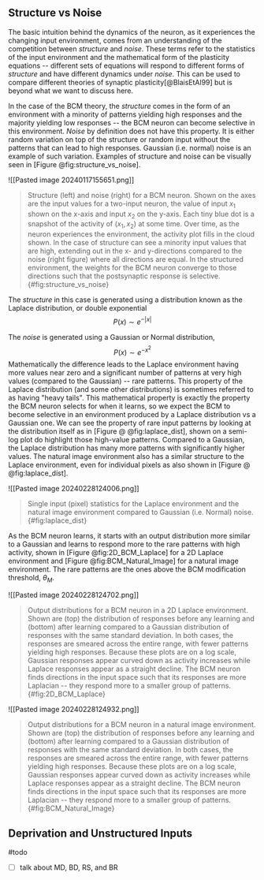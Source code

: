 ## Structure vs Noise

The basic intuition behind the dynamics of the neuron, as it experiences the changing input environment, comes from an understanding of the competition between *structure* and *noise*.  These terms refer to the statistics of the input environment and the mathematical form of the plasticity equations -- different sets of equations will respond to different forms of *structure* and have different dynamics under *noise*.  This can be used to compare different theories of synaptic plasticity[@BlaisEtAl99] but is beyond what we want to discuss here.

In the case of the BCM theory, the *structure* comes in the form of an environment with a minority of patterns yielding high responses and the majority yielding low responses -- the BCM neuron can become selective in this environment.  *Noise* by definition does not have this property.  It is either random variation on top of the structure or random input without the patterns that can lead to high responses.   Gaussian (i.e. normal) noise is an example of such variation.  Examples of structure and noise can be visually seen in [Figure @fig:structure_vs_noise].

![[Pasted image 20240117155651.png]]
> Structure (left) and noise (right) for a BCM neuron. Shown on the axes are the input values for a two-input neuron, the value of input $x_1$ shown on the x-axis and input $x_2$ on the y-axis.  Each tiny blue dot is a snapshot of the activity of $(x_1,x_2)$ at some time.  Over time, as the neuron experiences the environment, the activity plot fills in the cloud shown.  In the case of structure can see a minority input values that are high, extending out in the x- and y-directions compared to the noise (right figure) where all directions are equal.   In the structured environment, the weights for the BCM neuron converge to those directions such that the postsynaptic response is selective.{#fig:structure_vs_noise}


The *structure* in this case is generated using a distribution known as the Laplace distribution, or double exponential
$$
P(x) \sim e^{-|x|}
$$

The *noise* is generated using a Gaussian or Normal distribution,
$$
P(x) \sim e^{-x^2}
$$
Mathematically the difference leads to the Laplace environment having more values near zero and a significant number of patterns at very high values (compared to the Gaussian) -- rare patterns.  This property of the Laplace distribution (and some other distributions) is sometimes referred to as having "heavy tails".   This mathematical property is exactly the property the BCM neuron selects for when it learns, so we expect the BCM to become selective in an environment produced by a Laplace distribution vs a Gaussian one.  We can see the property of rare input patterns by looking at the distribution itself as in [Figure @ @fig:laplace_dist], shown on a semi-log plot do highlight those high-value patterns.   Compared to a Gaussian, the Laplace distribution has many more patterns with significantly higher values.  The natural image environment also has a similar structure to the Laplace environment, even for individual pixels as also shown in [Figure @ @fig:laplace_dist].  


![[Pasted image 20240228124006.png]]
> Single input (pixel) statistics for the Laplace environment and the natural image environment compared to Gaussian (i.e. Normal) noise. {#fig:laplace_dist}

As the BCM neuron learns, it starts with an output distribution more similar to a Gaussian and learns to respond more to the rare patterns with high activity, shown in [Figure @fig:2D_BCM_Laplace] for a 2D Laplace environment and [Figure @fig:BCM_Natural_Image] for a natural image environment.  The rare patterns are the ones above the BCM modification threshold, $\theta_M$. 

![[Pasted image 20240228124702.png]]
> Output distributions for a BCM neuron in a 2D Laplace environment.  Shown are (top) the distribution of responses before any learning and (bottom) after learning compared to a Gaussian distribution of responses with the same standard deviation.  In both cases, the responses are smeared across the entire range, with fewer patterns yielding high responses.  Because these plots are on a log scale, Gaussian responses appear curved down as activity increases while Laplace responses appear as a straight decline.  The BCM neuron finds directions in the input space such that its responses are more Laplacian -- they respond more to a smaller group of patterns.{#fig:2D_BCM_Laplace}


![[Pasted image 20240228124932.png]]
> Output distributions for a BCM neuron in a natural image environment.  Shown are (top) the distribution of responses before any learning and (bottom) after learning compared to a Gaussian distribution of responses with the same standard deviation.  In both cases, the responses are smeared across the entire range, with fewer patterns yielding high responses.  Because these plots are on a log scale, Gaussian responses appear curved down as activity increases while Laplace responses appear as a straight decline.  The BCM neuron finds directions in the input space such that its responses are more Laplacian -- they respond more to a smaller group of patterns.{#fig:BCM_Natural_Image}


## Deprivation and Unstructured Inputs

#todo 
- [ ] talk about MD, BD, RS, and BR
